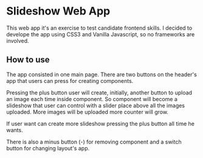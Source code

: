# Slideshow Web App

This web app it's an exercise to test candidate frontend skills.
I decided to develope the app using CSS3 and Vanilla Javascript, so no frameworks are involved.

## How to use

The app consisted in one main page.
There are two buttons on the header's app that users can press for creating
components.

Pressing the plus button user will create, initially, another button to upload an image each time inside component.
So component will become a slideshow that user can control with a slider place above all the images uploaded. More images will be uploaded more counter will grow.

If user want can create more slideshow pressing the plus button all time he wants.

There is also a minus button (-) for removing component and a switch button for changing layout's app.
